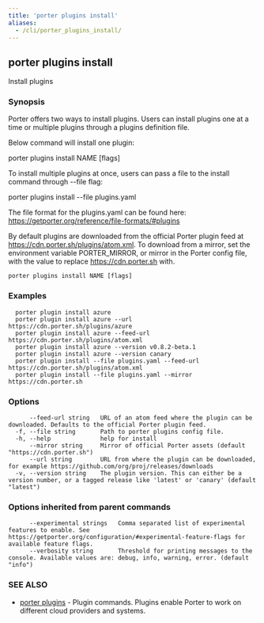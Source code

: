 ```yaml
---
title: 'porter plugins install'
aliases:
  - /cli/porter_plugins_install/
---
```


## porter plugins install

Install plugins

### Synopsis

Porter offers two ways to install plugins. Users can install plugins one at a time or multiple plugins through a plugins definition file.

Below command will install one plugin:

porter plugins install NAME [flags]

To install multiple plugins at once, users can pass a file to the install command through --file flag:

porter plugins install --file plugins.yaml

The file format for the plugins.yaml can be found here: https://getporter.org/reference/file-formats/#plugins

By default plugins are downloaded from the official Porter plugin feed at https://cdn.porter.sh/plugins/atom.xml. To download from a mirror, set the environment variable PORTER_MIRROR, or mirror in the Porter config file, with the value to replace https://cdn.porter.sh with.

```
porter plugins install NAME [flags]
```

### Examples

```
  porter plugin install azure  
  porter plugin install azure --url https://cdn.porter.sh/plugins/azure
  porter plugin install azure --feed-url https://cdn.porter.sh/plugins/atom.xml
  porter plugin install azure --version v0.8.2-beta.1
  porter plugin install azure --version canary 
  porter plugin install --file plugins.yaml --feed-url https://cdn.porter.sh/plugins/atom.xml
  porter plugin install --file plugins.yaml --mirror https://cdn.porter.sh
```

### Options

```
      --feed-url string   URL of an atom feed where the plugin can be downloaded. Defaults to the official Porter plugin feed.
  -f, --file string       Path to porter plugins config file.
  -h, --help              help for install
      --mirror string     Mirror of official Porter assets (default "https://cdn.porter.sh")
      --url string        URL from where the plugin can be downloaded, for example https://github.com/org/proj/releases/downloads
  -v, --version string    The plugin version. This can either be a version number, or a tagged release like 'latest' or 'canary' (default "latest")
```

### Options inherited from parent commands

```
      --experimental strings   Comma separated list of experimental features to enable. See https://getporter.org/configuration/#experimental-feature-flags for available feature flags.
      --verbosity string       Threshold for printing messages to the console. Available values are: debug, info, warning, error. (default "info")
```

### SEE ALSO

* [porter plugins](/cli/porter_plugins/)	 - Plugin commands. Plugins enable Porter to work on different cloud providers and systems.

